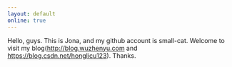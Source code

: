 ```yaml
---
layout: default
online: true
---
```


Hello, guys. This is Jona, and my github account is small-cat. Welcome to visit my blog(http://blog.wuzhenyu.com and https://blog.csdn.net/honglicu123).
Thanks.
